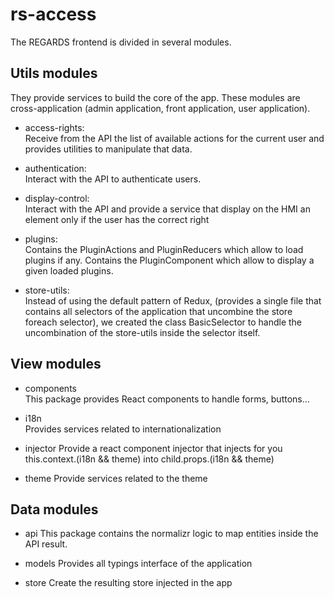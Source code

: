 # rs-access

The REGARDS frontend is divided in several modules.

## Utils modules

They provide services to build the core of the app. These modules are cross-application (admin application, front application, user application).

- access-rights:<br>
  Receive from the API the list of available actions for the current user and provides utilities to manipulate that data.

- authentication:<br>
  Interact with the API to authenticate users.

- display-control:<br>
  Interact with the API and provide a service that display on the HMI an element only if the user has the correct right

- plugins:<br>
  Contains the PluginActions and PluginReducers which allow to load plugins if any. Contains the PluginComponent which allow to display a given loaded plugins.

- store-utils:<br>
  Instead of using the default pattern of Redux, (provides a single file that contains all selectors of the application that uncombine the store foreach selector), we created the class BasicSelector to handle the uncombination of the store-utils inside the selector itself.

## View modules

- components<br>
  This package provides React components to handle forms, buttons...

- i18n<br>
  Provides services related to internationalization

- injector Provide a react component injector that injects for you this.context.(i18n && theme) into child.props.(i18n && theme)

- theme Provide services related to the theme

## Data modules

- api This package contains the normalizr logic to map entities inside the API result.

- models Provides all typings interface of the application

- store Create the resulting store injected in the app
